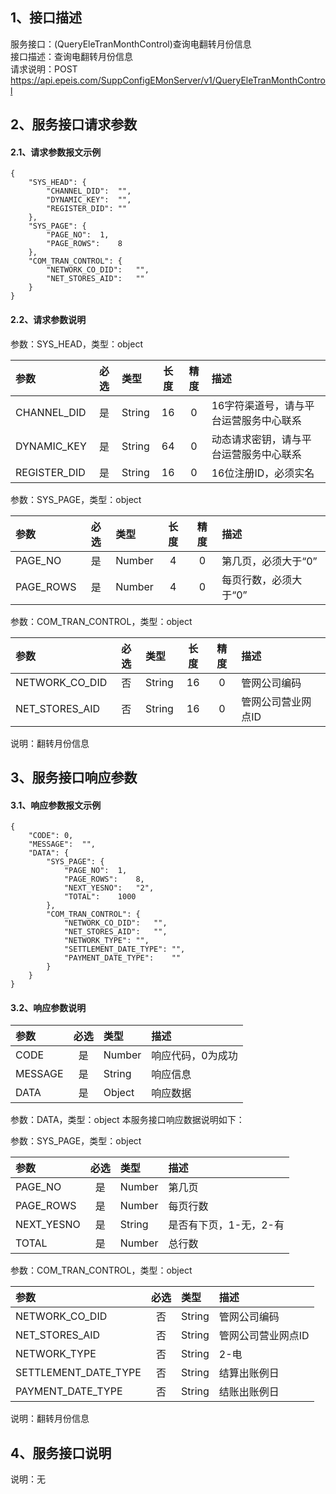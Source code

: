 ## 1、接口描述  
服务接口：(QueryEleTranMonthControl)查询电翻转月份信息  
接口描述：查询电翻转月份信息  
请求说明：POST https://api.epeis.com/SuppConfigEMonServer/v1/QueryEleTranMonthControl  
  
## 2、服务接口请求参数  
#### 2.1、请求参数报文示例  
~~~  
{
	"SYS_HEAD":	{
		"CHANNEL_DID":	"",
		"DYNAMIC_KEY":	"",
		"REGISTER_DID":	""
	},
	"SYS_PAGE":	{
		"PAGE_NO":	1,
		"PAGE_ROWS":	8
	},
	"COM_TRAN_CONTROL":	{
		"NETWORK_CO_DID":	"",
		"NET_STORES_AID":	""
	}
}  
~~~  
#### 2.2、请求参数说明  
参数：SYS_HEAD，类型：object  
  
| 参数 | 必选 | 类型 | 长度 | 精度 | 描述 |  
| :----------------- | :----: | :-------- | :----: | :----: | :---------------- |  
| CHANNEL_DID | 是 | String | 16 | 0 | 16字符渠道号，请与平台运营服务中心联系 |  
| DYNAMIC_KEY | 是 | String | 64 | 0 | 动态请求密钥，请与平台运营服务中心联系 |  
| REGISTER_DID      |  是  | String   | 16 | 0 | 16位注册ID，必须实名 |  
  
参数：SYS_PAGE，类型：object  
  
| 参数 | 必选 | 类型 | 长度 | 精度 | 描述 |  
| :----------------- | :----: | :-------- | :----: | :----: | :---------------- |  
| PAGE_NO       |  是  | Number   | 4 | 0 | 第几页，必须大于“0” |  
| PAGE_ROWS     |  是  | Number   | 4 | 0 | 每页行数，必须大于“0” |  
  
参数：COM_TRAN_CONTROL，类型：object  
  
| 参数              | 必选 | 类型     | 长度 | 精度 | 描述             |  
| :----------------- | :----: | :-------- | :----: | :----: | :---------------- |  
| NETWORK_CO_DID |  否  | String   | 16 | 0 | 管网公司编码 |  
| NET_STORES_AID |  否  | String   | 16 | 0 | 管网公司营业网点ID |  
  
说明：翻转月份信息  
  
## 3、服务接口响应参数  
#### 3.1、响应参数报文示例  
~~~  
{
	"CODE":	0,
	"MESSAGE":	"",
	"DATA":	{
		"SYS_PAGE":	{
			"PAGE_NO":	1,
			"PAGE_ROWS":	8,
			"NEXT_YESNO":	"2",
			"TOTAL":	1000
		},
		"COM_TRAN_CONTROL":	{
			"NETWORK_CO_DID":	"",
			"NET_STORES_AID":	"",
			"NETWORK_TYPE":	"",
			"SETTLEMENT_DATE_TYPE":	"",
			"PAYMENT_DATE_TYPE":	""
		}
	}
}  
~~~  
#### 3.2、响应参数说明  
  
| 参数              | 必选 | 类型     | 描述             |  
| :----------------- | :----: | :-------- | :---------------- |  
| CODE | 是 | Number | 响应代码，0为成功 |  
| MESSAGE | 是 | String | 响应信息 |  
| DATA | 是 | Object | 响应数据 |  
  
参数：DATA，类型：object 本服务接口响应数据说明如下：  
  
参数：SYS_PAGE，类型：object  
  
| 参数              | 必选 | 类型     | 描述             |  
| :----------------- | :----: | :-------- | :---------------- |  
| PAGE_NO       |  是  | Number   | 第几页 |  
| PAGE_ROWS     |  是  | Number   | 每页行数 |  
| NEXT_YESNO    |  是  | String   | 是否有下页，1-无，2-有 |  
| TOTAL         |  是  | Number   | 总行数 |  
  
参数：COM_TRAN_CONTROL，类型：object  
  

| 参数              | 必选 | 类型     | 描述             |  
| :----------------- | :----: | :-------- | :---------------- |  
| NETWORK_CO_DID |  否  | String   | 管网公司编码 |  
| NET_STORES_AID |  否  | String   | 管网公司营业网点ID |  
| NETWORK_TYPE |  否  | String   | 2-电 |  
| SETTLEMENT_DATE_TYPE |  否  | String   | 结算出账例日 |  
| PAYMENT_DATE_TYPE |  否  | String   | 结账出账例日 |  
  
说明：翻转月份信息  
## 4、服务接口说明  
说明：无  
